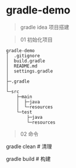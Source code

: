 # gradle-demo

> gradle idea 项目搭建

> 01 初始化项目
```
gradle-demo
│  .gitignore
│  build.gradle
│  README.md
│  settings.gradle
│
├─.gradle
│
└─src
    ├─main
    │  ├─java
    │  └─resources
    └─test
        ├─java
        └─resources
```
> 02 命令

gradle clean # 清理

gradle build # 构建